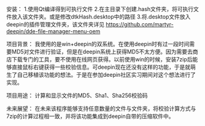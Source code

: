 安装：
1.使用Qt编译得到可执行文件
2.在主目录下创建.hash文件夹，将可执行文件放入该文件夹。或是修改dtkHash.desktop中的路径
3.将.desktop文件放入deepin的插件管理文件夹，该文件夹详见 https://github.com/martyr-deepin/dde-file-manager-menu-oem


项目背景：
我使用的是win+deepin的双系统。在使用deepin时有过一段时间需要MD5对文件进行验证，但是在deepin系统上获得MD5不太方便。因为需要去商店下载专门的工具，要不使用在线网页获得。以前使用win的时候，安装7zip后能够直接鼠标右键获得一些校验信息。可deepin现在还没有这样的功能，于是就萌生了自己移植该功能的想法。于是在参加deepin社区实习期间对这个想法进行了实现。

项目用途：
计算和显示文件的MD5、Sha1、Sha256校验码

未来展望：
在未来该程序能够支持任意数量的文件与文件夹，将校验计算方式与7zip的计算过程相一致，并将该功能集成到deepin自带的压缩软件中。
